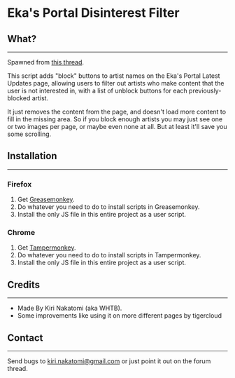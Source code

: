 # Eka's Portal Disinterest Filter

## What?
----
Spawned from [this thread](http://aryion.com/forum/viewtopic.php?f=21&t=47991).

This script adds "block" buttons to artist names on the Eka's Portal
Latest Updates page, allowing users to filter out artists who make
content that the user is not interested in, with a list of unblock
buttons for each previously-blocked artist.

It just removes the content from the page, and doesn't load more
content to fill in the missing area. So if you block enough artists
you may just see one or two images per page, or maybe even none at
all. But at least it'll save you some scrolling.

## Installation
----

### Firefox
1. Get [Greasemonkey](https://addons.mozilla.org/en-US/firefox/addon/greasemonkey/).
2. Do whatever you need to do to install scripts in Greasemonkey.
3. Install the only JS file in this entire project as a user script.

### Chrome
1. Get [Tampermonkey](https://chrome.google.com/webstore/detail/tampermonkey/dhdgffkkebhmkfjojejmpbldmpobfkfo).
2. Do whatever you need to do to install scripts in Tampermonkey.
3. Install the only JS file in this entire project as a user script.

## Credits
----
* Made By Kiri Nakatomi (aka WHTB).
* Some improvements like using it on more different pages by tigercloud

## Contact
----
Send bugs to kiri.nakatomi@gmail.com or just point it out on the forum
thread.
